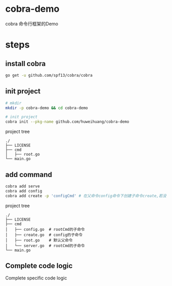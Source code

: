# cobra-demo
cobra 命令行框架的Demo

# steps

## install cobra

```bash
go get -u github.com/spf13/cobra/cobra
```

## init project

```bash
# mkdir 
mkdir -p cobra-demo && cd cobra-demo

# init project
cobra init --pkg-name github.com/huweihuang/cobra-demo
```

project tree

```
./
├── LICENSE
├── cmd
│   ├── root.go
└── main.go
```

## add command

```bash
cobra add serve
cobra add config
cobra add create -p 'configCmd' # 在父命令config命令下创建子命令create,若没有指定-p,默认的父命令为rootCmd。
```

project tree

```
./
├── LICENSE
├── cmd
│   ├── config.go  # rootCmd的子命令 
│   ├── create.go  # config的子命令
│   ├── root.go    # 默认父命令
│   └── server.go  # rootCmd的子命令
└── main.go
```

## Complete code logic

Complete specific code logic
